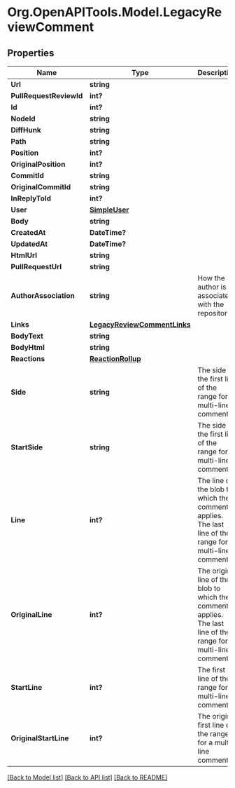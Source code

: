 # Org.OpenAPITools.Model.LegacyReviewComment

## Properties

Name | Type | Description | Notes
------------ | ------------- | ------------- | -------------
**Url** | **string** |  | 
**PullRequestReviewId** | **int?** |  | 
**Id** | **int?** |  | 
**NodeId** | **string** |  | 
**DiffHunk** | **string** |  | 
**Path** | **string** |  | 
**Position** | **int?** |  | 
**OriginalPosition** | **int?** |  | 
**CommitId** | **string** |  | 
**OriginalCommitId** | **string** |  | 
**InReplyToId** | **int?** |  | [optional] 
**User** | [**SimpleUser**](SimpleUser.md) |  | 
**Body** | **string** |  | 
**CreatedAt** | **DateTime?** |  | 
**UpdatedAt** | **DateTime?** |  | 
**HtmlUrl** | **string** |  | 
**PullRequestUrl** | **string** |  | 
**AuthorAssociation** | **string** | How the author is associated with the repository. | 
**Links** | [**LegacyReviewCommentLinks**](LegacyReviewCommentLinks.md) |  | 
**BodyText** | **string** |  | [optional] 
**BodyHtml** | **string** |  | [optional] 
**Reactions** | [**ReactionRollup**](ReactionRollup.md) |  | [optional] 
**Side** | **string** | The side of the first line of the range for a multi-line comment. | [optional] [default to SideEnum.RIGHTEnum]
**StartSide** | **string** | The side of the first line of the range for a multi-line comment. | [optional] [default to StartSideEnum.RIGHTEnum]
**Line** | **int?** | The line of the blob to which the comment applies. The last line of the range for a multi-line comment | [optional] 
**OriginalLine** | **int?** | The original line of the blob to which the comment applies. The last line of the range for a multi-line comment | [optional] 
**StartLine** | **int?** | The first line of the range for a multi-line comment. | [optional] 
**OriginalStartLine** | **int?** | The original first line of the range for a multi-line comment. | [optional] 

[[Back to Model list]](../README.md#documentation-for-models) [[Back to API list]](../README.md#documentation-for-api-endpoints) [[Back to README]](../README.md)

